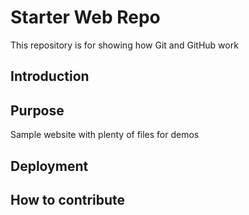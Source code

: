 # Starter Web Repo

This repository is for showing how Git and GitHub work

## Introduction

## Purpose

Sample website with plenty of files for demos

## Deployment
## How to contribute